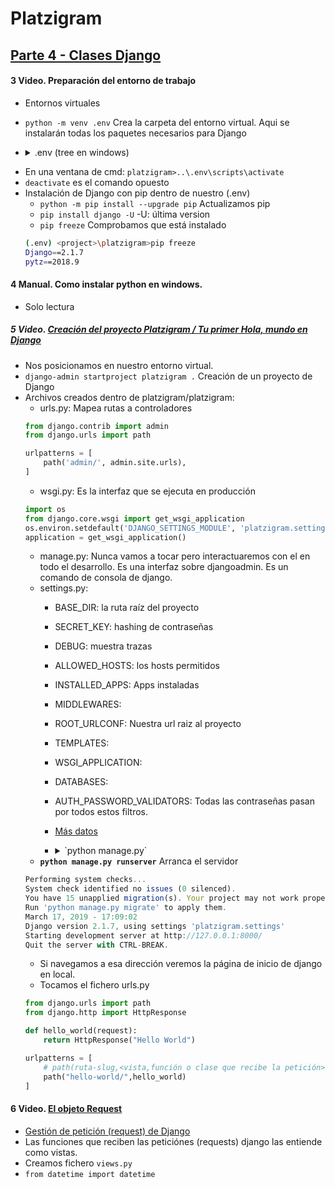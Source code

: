 # Platzigram

## [Parte 4 - Clases Django](https://platzi.com/clases/django/) 

#### 3 Video. Preparación del entorno de trabajo
- Entornos virtuales 
- `python -m venv .env`  Crea la carpeta del entorno virtual. Aqui se instalarán todas los paquetes necesarios para Django
- <details>
	<summary>.env (tree en windows)</summary>
    <p>
    
    ```
    D:.
    ├───Include
    ├───Lib
    │   ├───site-packages
    │   │   ├───pip
    │   │   │   ├───_internal
    │   │   │   │   ├───commands
    │   │   │   │   │   └───__pycache__
    │   │   │   │   ├───models
    │   │   │   │   │   └───__pycache__
    │   │   │   │   ├───operations
    │   │   │   │   │   └───__pycache__
    │   │   │   │   ├───req
    │   │   │   │   │   └───__pycache__
    │   │   │   │   ├───utils
    │   │   │   │   │   └───__pycache__
    │   │   │   │   ├───vcs
    │   │   │   │   │   └───__pycache__
    │   │   │   │   └───__pycache__
    │   │   │   ├───_vendor
    │   │   │   │   ├───cachecontrol
    │   │   │   │   │   ├───caches
    │   │   │   │   │   │   └───__pycache__
    │   │   │   │   │   └───__pycache__
    │   │   │   │   ├───certifi
    │   │   │   │   │   └───__pycache__
    │   │   │   │   ├───chardet
    │   │   │   │   │   ├───cli
    │   │   │   │   │   │   └───__pycache__
    │   │   │   │   │   └───__pycache__
    │   │   │   │   ├───colorama
    │   │   │   │   │   └───__pycache__
    │   │   │   │   ├───distlib
    │   │   │   │   │   ├───_backport
    │   │   │   │   │   │   └───__pycache__
    │   │   │   │   │   └───__pycache__
    │   │   │   │   ├───html5lib
    │   │   │   │   │   ├───filters
    │   │   │   │   │   │   └───__pycache__
    │   │   │   │   │   ├───treeadapters
    │   │   │   │   │   │   └───__pycache__
    │   │   │   │   │   ├───treebuilders
    │   │   │   │   │   │   └───__pycache__
    │   │   │   │   │   ├───treewalkers
    │   │   │   │   │   │   └───__pycache__
    │   │   │   │   │   ├───_trie
    │   │   │   │   │   │   └───__pycache__
    │   │   │   │   │   └───__pycache__
    │   │   │   │   ├───idna
    │   │   │   │   │   └───__pycache__
    │   │   │   │   ├───lockfile
    │   │   │   │   │   └───__pycache__
    │   │   │   │   ├───msgpack
    │   │   │   │   │   └───__pycache__
    │   │   │   │   ├───packaging
    │   │   │   │   │   └───__pycache__
    │   │   │   │   ├───pkg_resources
    │   │   │   │   │   └───__pycache__
    │   │   │   │   ├───progress
    │   │   │   │   │   └───__pycache__
    │   │   │   │   ├───pytoml
    │   │   │   │   │   └───__pycache__
    │   │   │   │   ├───requests
    │   │   │   │   │   └───__pycache__
    │   │   │   │   ├───urllib3
    │   │   │   │   │   ├───contrib
    │   │   │   │   │   │   ├───_securetransport
    │   │   │   │   │   │   │   └───__pycache__
    │   │   │   │   │   │   └───__pycache__
    │   │   │   │   │   ├───packages
    │   │   │   │   │   │   ├───backports
    │   │   │   │   │   │   │   └───__pycache__
    │   │   │   │   │   │   ├───ssl_match_hostname
    │   │   │   │   │   │   │   └───__pycache__
    │   │   │   │   │   │   └───__pycache__
    │   │   │   │   │   ├───util
    │   │   │   │   │   │   └───__pycache__
    │   │   │   │   │   └───__pycache__
    │   │   │   │   ├───webencodings
    │   │   │   │   │   └───__pycache__
    │   │   │   │   └───__pycache__
    │   │   │   └───__pycache__
    │   │   ├───pip-10.0.1.dist-info
    │   │   ├───pkg_resources
    │   │   │   ├───extern
    │   │   │   │   └───__pycache__
    │   │   │   ├───_vendor
    │   │   │   │   ├───packaging
    │   │   │   │   │   └───__pycache__
    │   │   │   │   └───__pycache__
    │   │   │   └───__pycache__
    │   │   ├───setuptools
    │   │   │   ├───command
    │   │   │   │   └───__pycache__
    │   │   │   ├───extern
    │   │   │   │   └───__pycache__
    │   │   │   ├───_vendor
    │   │   │   │   ├───packaging
    │   │   │   │   │   └───__pycache__
    │   │   │   │   └───__pycache__
    │   │   │   └───__pycache__
    │   │   ├───setuptools-39.0.1.dist-info
    │   │   └───__pycache__
    │   └───tcl8.6
    └───Scripts    
    ```
    
    </p>
</details>

- En una ventana de cmd: `platzigram>..\.env\scripts\activate`
- `deactivate` es el comando opuesto
- Instalación de Django con pip dentro de nuestro (.env)
	- `python -m pip install --upgrade pip` Actualizamos pip
	- `pip install django -U` -U: última version
	- `pip freeze` Comprobamos que está instalado
	```sh
    (.env) <project>\platzigram>pip freeze
    Django==2.1.7
    pytz==2018.9
    ``` 


#### 4 Manual. Como instalar python en windows.
- Solo lectura

##### 5 Video. [Creación del proyecto Platzigram / Tu primer Hola, mundo en Django](https://platzi.com/clases/1318-django/12402-creacion-del-proyecto-platzigram-tu-primer-hola-mu)

- Nos posicionamos en nuestro entorno virtual.
- `django-admin startproject platzigram .` Creación de un proyecto de Django
- Archivos creados dentro de platzigram/platzigram:
    -  urls.py: Mapea rutas a controladores
    ```py
    from django.contrib import admin
    from django.urls import path

    urlpatterns = [
        path('admin/', admin.site.urls),
    ]        
    ```
    - wsgi.py: Es la interfaz que se ejecuta en producción
    ```py
    import os
    from django.core.wsgi import get_wsgi_application
    os.environ.setdefault('DJANGO_SETTINGS_MODULE', 'platzigram.settings')
    application = get_wsgi_application()        
    ```
    - manage.py: Nunca vamos a tocar pero interactuaremos con el en todo el desarrollo. Es una interfaz sobre djangoadmin. Es un comando de consola de django.
    - settings.py: 
        - BASE_DIR: la ruta raíz del proyecto
        - SECRET_KEY: hashing de contraseñas
        - DEBUG: muestra trazas
        - ALLOWED_HOSTS: los hosts permitidos
        - INSTALLED_APPS: Apps instaladas
        - MIDDLEWARES:
        - ROOT_URLCONF: Nuestra url raiz al proyecto
        - TEMPLATES:
        - WSGI_APPLICATION:
        - DATABASES:
        - AUTH_PASSWORD_VALIDATORS: Todas las contraseñas pasan por todos estos filtros.
        - [Más datos](https://github.com/eacevedof/prj_python37/blob/master/keepcoding/README.md)
        - <details>
            <summary>`python manage.py`</summary>
            <p>

            ```
            Available subcommands:

            [auth]
                changepassword
                createsuperuser

            [contenttypes]
                remove_stale_contenttypes

            [django]
                check
                compilemessages
                createcachetable
                dbshell
                diffsettings
                dumpdata
                flush
                inspectdb
                loaddata
                makemessages
                makemigrations
                migrate
                sendtestemail
                shell
                showmigrations
                sqlflush
                sqlmigrate
                sqlsequencereset
                squashmigrations
                startapp
                startproject
                test
                testserver

            [sessions]
                clearsessions

            [staticfiles]
                collectstatic
                findstatic
                runserver           
            ```

            </p>
        </details>
	- **`python manage.py runserver`**  Arranca el servidor
	```js
    Performing system checks...
    System check identified no issues (0 silenced).
    You have 15 unapplied migration(s). Your project may not work properly until you apply the migrations for app(s): admin, auth, contenttypes, sessions.
    Run 'python manage.py migrate' to apply them.
    March 17, 2019 - 17:09:02
    Django version 2.1.7, using settings 'platzigram.settings'
    Starting development server at http://127.0.0.1:8000/
    Quit the server with CTRL-BREAK.    
    ```
    - Si navegamos a esa dirección veremos la página de inicio de django en local.
    - Tocamos el fichero urls.py
    ```py
    from django.urls import path
    from django.http import HttpResponse

    def hello_world(request):
        return HttpResponse("Hello World")

    urlpatterns = [
    	# path(ruta-slug,<vista,función o clase que recibe la petición>)
        path("hello-world/",hello_world)
    ]
    ```

#### 6 Video. [El objeto Request](https://platzi.com/clases/1318-django/12403-el-objeto-request2427)
- [Gestión de petición (request) de Django](https://docs.djangoproject.com/en/2.1/topics/http/urls/#how-django-processes-a-request) 
- Las funciones que reciben las peticiónes (requests) django las entiende como vistas.
- Creamos fichero `views.py`
- `from datetime import datetime`